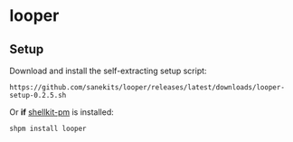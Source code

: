 # looper

## Setup

Download and install the self-extracting setup script:

    https://github.com/sanekits/looper/releases/latest/downloads/looper-setup-0.2.5.sh

Or **if** [shellkit-pm](https://github.com/sanekits/shellkit-pm) is installed:

    shpm install looper

##

